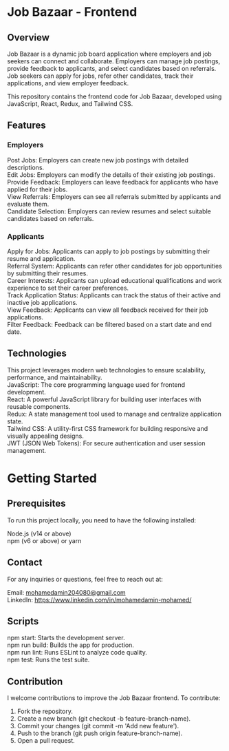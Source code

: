 # Job Bazaar - Frontend
## Overview

Job Bazaar is a dynamic job board application where employers and job seekers can connect and collaborate. Employers can manage job postings, provide feedback to applicants, and select candidates based on referrals. Job seekers can apply for jobs, refer other candidates, track their applications, and view employer feedback.

This repository contains the frontend code for Job Bazaar, developed using JavaScript, React, Redux, and Tailwind CSS.

## Features
### Employers
Post Jobs: Employers can create new job postings with detailed descriptions.  
Edit Jobs: Employers can modify the details of their existing job postings.  
Provide Feedback: Employers can leave feedback for applicants who have applied for their jobs.  
View Referrals: Employers can see all referrals submitted by applicants and evaluate them.  
Candidate Selection: Employers can review resumes and select suitable candidates based on referrals.

### Applicants
Apply for Jobs: Applicants can apply to job postings by submitting their resume and application.  
Referral System: Applicants can refer other candidates for job opportunities by submitting their resumes.  
Career Interests: Applicants can upload educational qualifications and work experience to set their career preferences.  
Track Application Status: Applicants can track the status of their active and inactive job applications.  
View Feedback: Applicants can view all feedback received for their job applications.  
Filter Feedback: Feedback can be filtered based on a start date and end date.

## Technologies
This project leverages modern web technologies to ensure scalability, performance, and maintainability.  
JavaScript: The core programming language used for frontend development.  
React: A powerful JavaScript library for building user interfaces with reusable components.  
Redux: A state management tool used to manage and centralize application state.  
Tailwind CSS: A utility-first CSS framework for building responsive and visually appealing designs.  
JWT (JSON Web Tokens): For secure authentication and user session management.

# Getting Started
## Prerequisites

To run this project locally, you need to have the following installed:

Node.js (v14 or above)  
npm (v6 or above) or yarn

## Contact
For any inquiries or questions, feel free to reach out at:

Email: mohamedamin204080@gmail.com  
LinkedIn: https://www.linkedin.com/in/mohamedamin-mohamed/

## Scripts
  npm start: Starts the development server.  
  npm run build: Builds the app for production.  
  npm run lint: Runs ESLint to analyze code quality.  
  npm test: Runs the test suite.
  
## Contribution
I welcome contributions to improve the Job Bazaar frontend. To contribute:

1. Fork the repository.
2. Create a new branch (git checkout -b feature-branch-name).
3. Commit your changes (git commit -m 'Add new feature').
4. Push to the branch (git push origin feature-branch-name).
5. Open a pull request.

